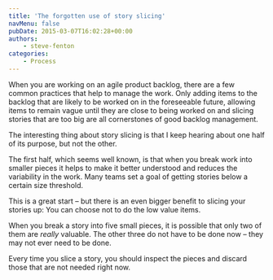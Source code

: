 ```yaml
---
title: 'The forgotten use of story slicing'
navMenu: false
pubDate: 2015-03-07T16:02:28+00:00
authors:
    - steve-fenton
categories:
    - Process
---
```


When you are working on an agile product backlog, there are a few common practices that help to manage the work. Only adding items to the backlog that are likely to be worked on in the foreseeable future, allowing items to remain vague until they are close to being worked on and slicing stories that are too big are all cornerstones of good backlog management.

The interesting thing about story slicing is that I keep hearing about one half of its purpose, but not the other.

The first half, which seems well known, is that when you break work into smaller pieces it helps to make it better understood and reduces the variability in the work. Many teams set a goal of getting stories below a certain size threshold.

This is a great start – but there is an even bigger benefit to slicing your stories up: You can choose not to do the low value items.

When you break a story into five small pieces, it is possible that only two of them are *really* valuable. The other three do not have to be done now – they may not ever need to be done.

Every time you slice a story, you should inspect the pieces and discard those that are not needed right now.